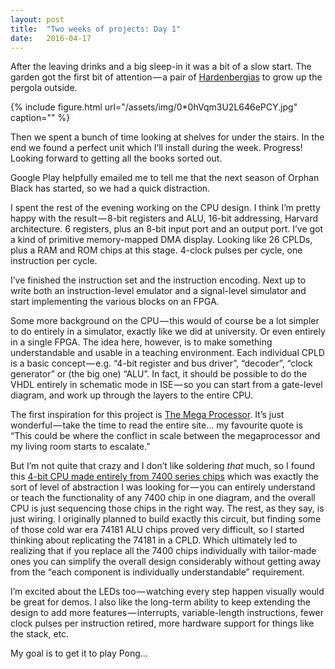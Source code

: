 ```yaml
---
layout:	post
title:	"Two weeks of projects: Day 1"
date:	2016-04-17
---
```


  After the leaving drinks and a big sleep-in it was a bit of a slow start. The garden got the first bit of attention — a pair of [Hardenbergias](https://en.wikipedia.org/wiki/Hardenbergia_violacea) to grow up the pergola outside.

{% include figure.html url="/assets/img/0*0hVqm3U2L646ePCY.jpg" caption="" %}

Then we spent a bunch of time looking at shelves for under the stairs. In the end we found a perfect unit which I’ll install during the week. Progress! Looking forward to getting all the books sorted out.

Google Play helpfully emailed me to tell me that the next season of Orphan Black has started, so we had a quick distraction.

I spent the rest of the evening working on the CPU design. I think I’m pretty happy with the result — 8-bit registers and ALU, 16-bit addressing, Harvard architecture. 6 registers, plus an 8-bit input port and an output port. I’ve got a kind of primitive memory-mapped DMA display. Looking like 26 CPLDs, plus a RAM and ROM chips at this stage. 4-clock pulses per cycle, one instruction per cycle.

I’ve finished the instruction set and the instruction encoding. Next up to write both an instruction-level emulator and a signal-level simulator and start implementing the various blocks on an FPGA.

Some more background on the CPU — this would of course be a lot simpler to do entirely in a simulator, exactly like we did at university. Or even entirely in a single FPGA. The idea here, however, is to make something understandable and usable in a teaching environment. Each individual CPLD is a basic concept — e.g. “4-bit register and bus driver”, “decoder”, “clock generator” or (the big one) “ALU”. In fact, it should be possible to do the VHDL entirely in schematic mode in ISE — so you can start from a gate-level diagram, and work up through the layers to the entire CPU.

The first inspiration for this project is [The Mega Processor](http://www.megaprocessor.com/). It’s just wonderful — take the time to read the entire site… my favourite quote is “This could be where the conflict in scale between the megaprocessor and my living room starts to escalate.”

But I’m not quite that crazy and I don’t like soldering *that* much, so I found this [4-bit CPU made entirely from 7400 series chips](http://jaromir.xf.cz/fourbit/fourbit.html) which was exactly the sort of level of abstraction I was looking for — you can entirely understand or teach the functionality of any 7400 chip in one diagram, and the overall CPU is just sequencing those chips in the right way. The rest, as they say, is just wiring. I originally planned to build exactly this circuit, but finding some of those cold war era 74181 ALU chips proved very difficult, so I started thinking about replicating the 74181 in a CPLD. Which ultimately led to realizing that if you replace all the 7400 chips individually with tailor-made ones you can simplify the overall design considerably without getting away from the “each component is individually understandable” requirement.

I’m excited about the LEDs too — watching every step happen visually would be great for demos. I also like the long-term ability to keep extending the design to add more features — interrupts, variable-length instructions, fewer clock pulses per instruction retired, more hardware support for things like the stack, etc.

My goal is to get it to play Pong…
